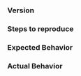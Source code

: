 <!--
Thanks for using react-bootstrap-typeahead and for your interest in contributing!

Do not simply delete this template or your issue will be closed. Issues without required information will be closed.

Usage questions
======================
Unless you believe you've encountered a bug, the issue tracker isn't the right place for getting help with your code. This format is not well-suited for Q&A, and questions here don't have as much visibility as they do elsewhere. Before you ask a question, here are some resources to get help first:

- Read the docs: https://github.com/ericgio/react-bootstrap-typeahead/tree/master/docs
- Try the examples: http://ericgio.github.io/react-bootstrap-typeahead/
- Look for/ask questions on StackOverflow: https://stackoverflow.com/questions/ask?tags=react-bootstrap-typeahead

Feature requests
=======================
Remove the bug template below and provide thoughtful commentary *and code samples* on what this feature means for your product. What will it allow you to do that you can't do today? How will it make current work-arounds straightforward? What potential bugs and edge cases does it help to avoid? etc.

Bug reports
======================
For bug reports, please fill out the template below. Better yet, submit a pull request that introduces a failing test due to the bug :)

-->

<!-- BUG TEMPLATE -->

### Version

<!-- Be sure to double-check your installed version, as it may differ from the version listed in your package.json -->

### Steps to reproduce

<!-- Please provide DETAILED steps or better yet, a minimal repro case. If I can't reproduce the problem based on the information you provide, your issue will be closed. -->

### Expected Behavior

<!-- Describe what you would have expected. -->

### Actual Behavior

<!-- Describe what went wrong. -->

